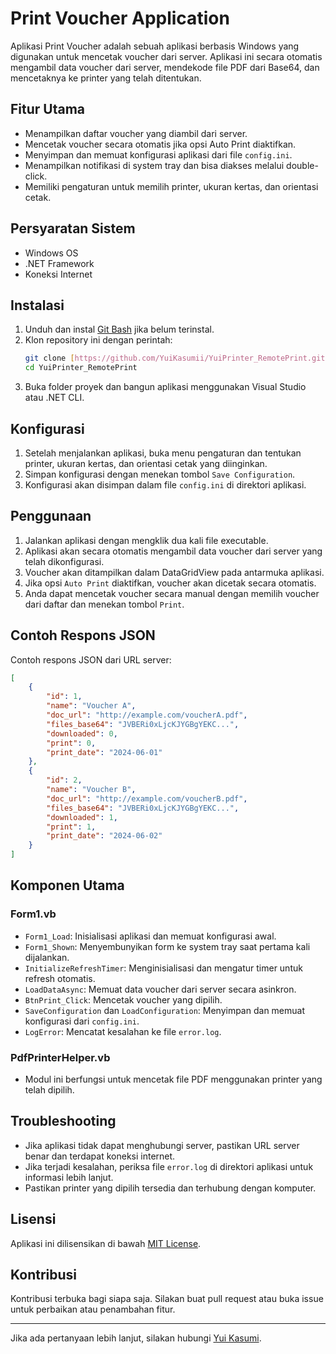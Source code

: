 
# Print Voucher Application

Aplikasi Print Voucher adalah sebuah aplikasi berbasis Windows yang digunakan untuk mencetak voucher dari server. Aplikasi ini secara otomatis mengambil data voucher dari server, mendekode file PDF dari Base64, dan mencetaknya ke printer yang telah ditentukan. 

## Fitur Utama

- Menampilkan daftar voucher yang diambil dari server.
- Mencetak voucher secara otomatis jika opsi Auto Print diaktifkan.
- Menyimpan dan memuat konfigurasi aplikasi dari file `config.ini`.
- Menampilkan notifikasi di system tray dan bisa diakses melalui double-click.
- Memiliki pengaturan untuk memilih printer, ukuran kertas, dan orientasi cetak.

## Persyaratan Sistem

- Windows OS
- .NET Framework
- Koneksi Internet

## Instalasi

1. Unduh dan instal [Git Bash](https://git-scm.com/downloads) jika belum terinstal.
2. Klon repository ini dengan perintah:
   ```bash
   git clone [https://github.com/YuiKasumii/YuiPrinter_RemotePrint.git](https://github.com/YuiKasumii/YuiPrinter_RemotePrint.git)
   cd YuiPrinter_RemotePrint
   ```
3. Buka folder proyek dan bangun aplikasi menggunakan Visual Studio atau .NET CLI.

## Konfigurasi

1. Setelah menjalankan aplikasi, buka menu pengaturan dan tentukan printer, ukuran kertas, dan orientasi cetak yang diinginkan.
2. Simpan konfigurasi dengan menekan tombol `Save Configuration`.
3. Konfigurasi akan disimpan dalam file `config.ini` di direktori aplikasi.

## Penggunaan

1. Jalankan aplikasi dengan mengklik dua kali file executable.
2. Aplikasi akan secara otomatis mengambil data voucher dari server yang telah dikonfigurasi.
3. Voucher akan ditampilkan dalam DataGridView pada antarmuka aplikasi.
4. Jika opsi `Auto Print` diaktifkan, voucher akan dicetak secara otomatis.
5. Anda dapat mencetak voucher secara manual dengan memilih voucher dari daftar dan menekan tombol `Print`.

## Contoh Respons JSON

Contoh respons JSON dari URL server:

```json
[
    {
        "id": 1,
        "name": "Voucher A",
        "doc_url": "http://example.com/voucherA.pdf",
        "files_base64": "JVBERi0xLjcKJYGBgYEKC...",
        "downloaded": 0,
        "print": 0,
        "print_date": "2024-06-01"
    },
    {
        "id": 2,
        "name": "Voucher B",
        "doc_url": "http://example.com/voucherB.pdf",
        "files_base64": "JVBERi0xLjcKJYGBgYEKC...",
        "downloaded": 1,
        "print": 1,
        "print_date": "2024-06-02"
    }
]
```

## Komponen Utama

### Form1.vb

- `Form1_Load`: Inisialisasi aplikasi dan memuat konfigurasi awal.
- `Form1_Shown`: Menyembunyikan form ke system tray saat pertama kali dijalankan.
- `InitializeRefreshTimer`: Menginisialisasi dan mengatur timer untuk refresh otomatis.
- `LoadDataAsync`: Memuat data voucher dari server secara asinkron.
- `BtnPrint_Click`: Mencetak voucher yang dipilih.
- `SaveConfiguration` dan `LoadConfiguration`: Menyimpan dan memuat konfigurasi dari `config.ini`.
- `LogError`: Mencatat kesalahan ke file `error.log`.

### PdfPrinterHelper.vb

- Modul ini berfungsi untuk mencetak file PDF menggunakan printer yang telah dipilih.

## Troubleshooting

- Jika aplikasi tidak dapat menghubungi server, pastikan URL server benar dan terdapat koneksi internet.
- Jika terjadi kesalahan, periksa file `error.log` di direktori aplikasi untuk informasi lebih lanjut.
- Pastikan printer yang dipilih tersedia dan terhubung dengan komputer.

## Lisensi

Aplikasi ini dilisensikan di bawah [MIT License](LICENSE).

## Kontribusi

Kontribusi terbuka bagi siapa saja. Silakan buat pull request atau buka issue untuk perbaikan atau penambahan fitur.

---

Jika ada pertanyaan lebih lanjut, silakan hubungi [Yui Kasumi](https://YuiKasumii.github.io).
